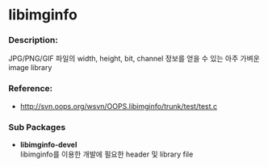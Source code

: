 # libimginfo

### Description:

JPG/PNG/GIF 파일의 width, height, bit, channel 정보를 얻을 수 있는 아주 가벼운 image library

### Reference:
* http://svn.oops.org/wsvn/OOPS.libimginfo/trunk/test/test.c

### Sub Packages

* **libimginfo-devel**  
  libimginfo를 이용한 개발에 필요한 header 및 library file